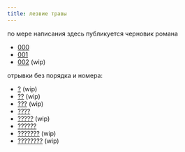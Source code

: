 ```yaml
---
title: лезвие травы
---
```


по мере написания здесь публикуется черновик романа

- [000](text/000.html)
- [001](text/001.html)
- [002](text/002.html) (wip)

отрывки без порядка и номера:

- [?](text/why-so-gloom.html) (wip)
- [??](text/visiting.html) (wip)
- [???](text/coughing.html) (wip)
- [????](text/ads.html)
- [?????](text/meeting.html) (wip)
- [??????](text/night.html)
- [???????](text/chronic-lack.html) (wip)
- [????????](text/why-rain.html) (wip)
